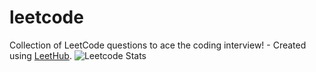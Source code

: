 # leetcode
Collection of LeetCode questions to ace the coding interview! - Created using [LeetHub](https://github.com/QasimWani/LeetHub).
![Leetcode Stats](https://leetcode.card.workers.dev/?username=rsw1904&style=default)
